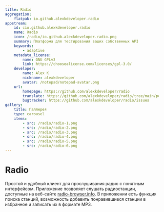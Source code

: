 ```yaml
---
title: Radio
aggregation:
    flatpak: io.github.alexkdeveloper.radio
appstream:
    id: cio.github.alexkdeveloper.radio
    name: Radio
    icon: /radio/io.github.alexkdeveloper.radio.png
    summary: Платформа для тестирования ваших собственных API
    keywords:
        - adaptive
    metadata_license:
        name: GNU GPLv3
        link: https://choosealicense.com/licenses/gpl-3.0/
    developer:
        name: Alex K
        nickname: alexkdeveloper
        avatar: /notepad/notepad-avatar.png
    url:
        homepage: https://github.com/alexkdeveloper/radio
        translate: https://github.com/alexkdeveloper/radio/tree/main/po
        bugtracker: https://github.com/alexkdeveloper/radio/issues
gallery:
    title: Галлерея
    type: carousel
    items:
        - src: /radio/radio-1.png
        - src: /radio/radio-2.png
        - src: /radio/radio-3.png
        - src: /radio/radio-4.png
        - src: /radio/radio-5.png
        - src: /radio/radio-6.png
---
```


# Radio

Простой и удобный клиент для прослушивания радио с понятным интерфейсом. Приложение позволяет слушать радиостанции, доступные на веб-сайте [radio-browser.info](https://radio-browser.info/). В приложении есть функция поиска станций, возможность добавить понравившиеся станции в избранное и записать их в формате MP3.

<AGWGallery />

<!--@include: @apps/_parts/install/content-flatpak.md-->
